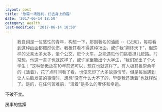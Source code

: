 ```yaml
---
layout: post
title: '急需一场胜利，扫去身上的霾'
date: '2017-06-14 18:50'
category: Wealth
last-modified: '2017-06-14 18:50'
---
```


>我自诩是一位感性的青年，构想一下，那副著名的油画 --《父亲》，每每看到这种画面都黯然忧伤。我极其看不得这种场面，或许我“胸怀天下”，但这样的父亲太多太多，坐个公交，赶个火车，总能遇见他们挑着担儿赶路。时常想，他这一辈子也就这样了，或许家里能出个大学生，“我们家出了个大学生！”这种骄傲放在10年前还可以，现在也就这样了。有人极其推崇余华的《活着》，花了点时间看了看，也便忘却了大多故事情节，但是每当遇到让人头脑发蒙的事情时，想想“没有什么大不了的，毕竟我还活着”也就释然了。是的，在任何苦难前，“活着”是多么的奢侈和幸运。

不破不立。





房事的焦躁
